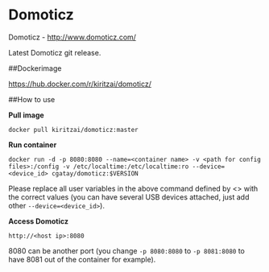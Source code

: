Domoticz
======

Domoticz - http://www.domoticz.com/

Latest Domoticz git release.

##Dockerimage

https://hub.docker.com/r/kiritzai/domoticz/

##How to use

**Pull image**

```
docker pull kiritzai/domoticz:master

```

**Run container**

```
docker run -d -p 8080:8080 --name=<container name> -v <path for config files>:/config -v /etc/localtime:/etc/localtime:ro --device=<device_id> cgatay/domoticz:$VERSION
```

Please replace all user variables in the above command defined by <> with the correct values (you can have several USB devices attached, just add other `--device=<device_id>`).

**Access Domoticz**

```
http://<host ip>:8080
```

8080 can be another port (you change `-p 8080:8080` to `-p 8081:8080` to have 8081 out of the container for example).
